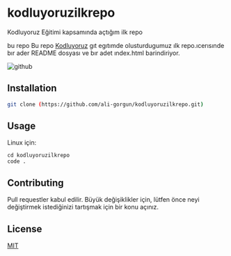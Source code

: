 # kodluyoruzilkrepo

Kodluyoruz Eğitimi kapsamında açtığım ilk repo


bu repo Bu repo [Kodluyoruz](https://www.kodluyoruz.org) gıt egıtımde olusturdugumuz ılk repo.ıcerısınde bır ader README dosyası ve bır adet ındex.html barindiriyor.


![github](figures/github.png)



## Installation


```bash
git clone (https://github.com/ali-gorgun/kodluyoruzilkrepo.git)
```


## Usage

Linux için:
```linux
cd kodluyoruzilkrepo
code .
```

## Contributing
Pull requestler kabul edilir. Büyük değişiklikler için, lütfen önce neyi değiştirmek istediğinizi tartışmak için bir konu açınız.


## License
[MIT](https://choosealicense.com/licenses/mit/) 
